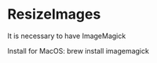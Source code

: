 # ResizeImages

It is necessary to have ImageMagick

Install for MacOS:
    brew install imagemagick
